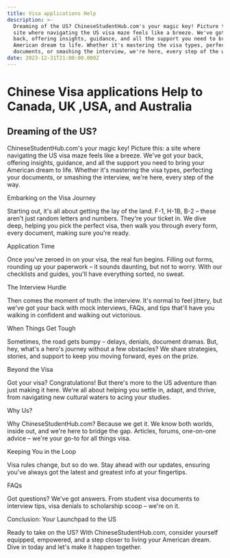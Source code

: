 ```yaml
---
title: Visa applications Help
description: >-
  Dreaming of the US? ChineseStudentHub.com's your magic key! Picture this: a
  site where navigating the US visa maze feels like a breeze. We've got your
  back, offering insights, guidance, and all the support you need to bring your
  American dream to life. Whether it's mastering the visa types, perfecting your
  documents, or smashing the interview, we're here, every step of the way.
date: 2023-12-31T21:00:00.000Z
---
```


# Chinese Visa applications Help to Canada, UK ,USA, and Australia

## Dreaming of the US?

ChineseStudentHub.com's your magic key! Picture this: a site where navigating the US visa maze feels like a breeze. We've got your back, offering insights, guidance, and all the support you need to bring your American dream to life. Whether it's mastering the visa types, perfecting your documents, or smashing the interview, we're here, every step of the way.

Embarking on the Visa Journey

Starting out, it's all about getting the lay of the land. F-1, H-1B, B-2 – these aren't just random letters and numbers. They're your ticket in. We dive deep, helping you pick the perfect visa, then walk you through every form, every document, making sure you're ready.

Application Time

Once you've zeroed in on your visa, the real fun begins. Filling out forms, rounding up your paperwork – it sounds daunting, but not to worry. With our checklists and guides, you'll have everything sorted, no sweat.

The Interview Hurdle

Then comes the moment of truth: the interview. It's normal to feel jittery, but we've got your back with mock interviews, FAQs, and tips that'll have you walking in confident and walking out victorious.

When Things Get Tough

Sometimes, the road gets bumpy – delays, denials, document dramas. But, hey, what's a hero's journey without a few obstacles? We share strategies, stories, and support to keep you moving forward, eyes on the prize.

Beyond the Visa

Got your visa? Congratulations! But there's more to the US adventure than just making it here. We're all about helping you settle in, adapt, and thrive, from navigating new cultural waters to acing your studies.

Why Us?

Why ChineseStudentHub.com? Because we get it. We know both worlds, inside out, and we're here to bridge the gap. Articles, forums, one-on-one advice – we're your go-to for all things visa.

Keeping You in the Loop

Visa rules change, but so do we. Stay ahead with our updates, ensuring you've always got the latest and greatest info at your fingertips.

FAQs

Got questions? We've got answers. From student visa documents to interview tips, visa denials to scholarship scoop – we're on it.

Conclusion: Your Launchpad to the US

Ready to take on the US? With ChineseStudentHub.com, consider yourself equipped, empowered, and a step closer to living your American dream. Dive in today and let's make it happen together.
